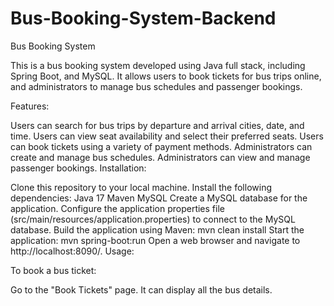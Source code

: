 # Bus-Booking-System-Backend
Bus Booking System

This is a bus booking system developed using Java full stack, including Spring Boot, and MySQL. It allows users to book tickets for bus trips online, and administrators to manage bus schedules and passenger bookings.

Features:

Users can search for bus trips by departure and arrival cities, date, and time.
Users can view seat availability and select their preferred seats.
Users can book tickets using a variety of payment methods.
Administrators can create and manage bus schedules.
Administrators can view and manage passenger bookings.
Installation:

Clone this repository to your local machine.
Install the following dependencies:
Java 17
Maven
MySQL
Create a MySQL database for the application.
Configure the application properties file (src/main/resources/application.properties) to connect to the MySQL database.
Build the application using Maven:
mvn clean install
Start the application:
mvn spring-boot:run
Open a web browser and navigate to http://localhost:8090/.
Usage:

To book a bus ticket:

Go to the "Book Tickets" page.
It can display all the bus details. 
